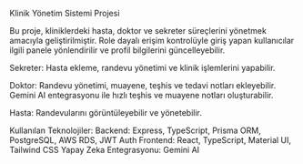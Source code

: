 Klinik Yönetim Sistemi Projesi

Bu proje, kliniklerdeki hasta, doktor ve sekreter süreçlerini yönetmek amacıyla geliştirilmiştir. Role dayalı erişim kontrolüyle giriş yapan kullanıcılar ilgili panele yönlendirilir ve profil bilgilerini güncelleyebilir.

Sekreter: Hasta ekleme, randevu yönetimi ve klinik işlemlerini yapabilir.

Doktor: Randevu yönetimi, muayene, teşhis ve tedavi notları ekleyebilir. Gemini AI entegrasyonu ile hızlı teşhis ve muayene notları oluşturabilir.

Hasta: Randevularını görüntüleyebilir ve yönetebilir.


Kullanılan Teknolojiler:
Backend: Express, TypeScript, Prisma ORM, PostgreSQL, AWS RDS, JWT Auth
Frontend: React, TypeScript, Material UI, Tailwind CSS
Yapay Zeka Entegrasyonu: Gemini AI
